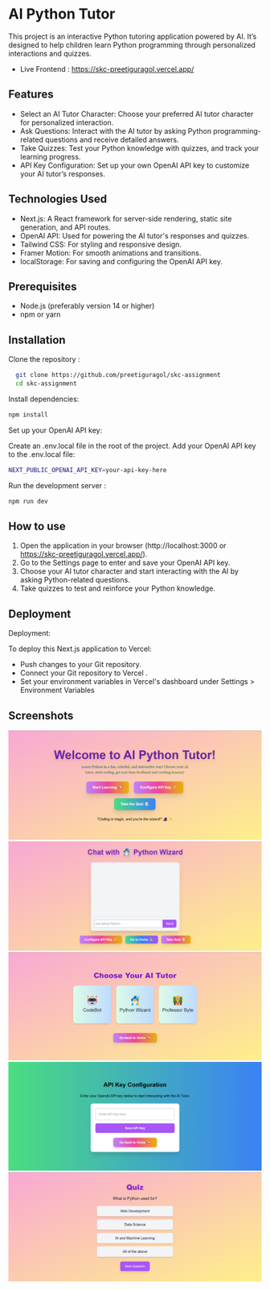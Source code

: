 
# AI Python Tutor 

This project is an interactive Python tutoring application powered by AI. It’s designed to help children learn Python programming through personalized interactions and quizzes.

-   Live Frontend : https://skc-preetiguragol.vercel.app/

## Features

- Select an AI Tutor Character: Choose your preferred AI tutor character for personalized interaction.
- Ask Questions: Interact with the AI tutor by asking Python programming-related questions and receive detailed answers.
- Take Quizzes: Test your Python knowledge with quizzes, and track your learning progress.
- API Key Configuration: Set up your own OpenAI API key to customize your AI tutor’s responses.


## Technologies Used

- Next.js: A React framework for server-side rendering, static site generation, and API routes.
- OpenAI API: Used for powering the AI tutor's responses and quizzes.
- Tailwind CSS: For styling and responsive design.
- Framer Motion: For smooth animations and transitions.
- localStorage: For saving and configuring the OpenAI API key.

## Prerequisites

- Node.js (preferably version 14 or higher)
- npm or yarn
## Installation

Clone the repository :

```bash
  git clone https://github.com/preetiguragol/skc-assignment
  cd skc-assignment
```
Install dependencies: 
```bash
npm install
```

Set up your OpenAI API key:

Create an .env.local file in the root of the project.
Add your OpenAI API key to the .env.local file:

```bash
NEXT_PUBLIC_OPENAI_API_KEY=your-api-key-here
```

Run the development server :
```bash
npm run dev
```
## How to use
1. Open the application in your browser (http://localhost:3000 or https://skc-preetiguragol.vercel.app/).
2. Go to the Settings page to enter and save your OpenAI API key.
3. Choose your AI tutor character and start interacting with the AI by asking Python-related questions.
4. Take quizzes to test and reinforce your Python knowledge.
## Deployment

Deployment:

To deploy this Next.js application to Vercel:
- Push changes to your Git repository.
- Connect your Git repository to Vercel .
- Set your environment variables in Vercel's dashboard under Settings > Environment Variables

## Screenshots
![alt text](<Screenshot 2025-02-01 171731.png>)
![alt text](<Screenshot 2025-02-01 171755.png>)
![alt text](<Screenshot 2025-02-01 171741.png>)
![alt text](<Screenshot 2025-02-01 171802.png>)
![alt text](<Screenshot 2025-02-01 171818.png>)